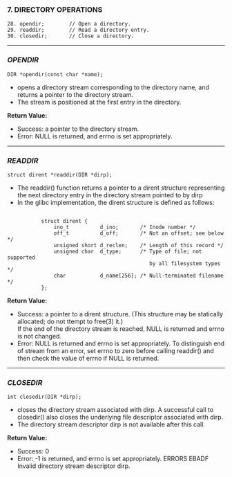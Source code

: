 ###      7.      DIRECTORY OPERATIONS
```
28. opendir;        // Open a directory.
29. readdir;        // Read a directory entry.
30. closedir;       // Close a directory.
```
________________________________________________

### _OPENDIR_
```
DIR *opendir(const char *name);
```
- opens a directory stream corresponding to the directory name,
and returns a pointer to the directory stream.  
- The stream is positioned at the first entry in the directory.

**Return Value:**
- Success:  a pointer to the directory stream.
- Error: NULL is returned,  and  errno  is set appropriately.
_________________________________________________________________
### _READDIR_
```
struct dirent *readdir(DIR *dirp);
```
- The  readdir()  function returns a pointer to a dirent structure
    representing the next directory entry in the directory stream pointed to by dirp
- In the glibc implementation, the dirent structure is defined as follows:
```

           struct dirent {
               ino_t          d_ino;       /* Inode number */
               off_t          d_off;       /* Not an offset; see below */
               unsigned short d_reclen;    /* Length of this record */
               unsigned char  d_type;      /* Type of file; not supported
                                              by all filesystem types */
               char           d_name[256]; /* Null-terminated filename */
           };
```
**Return Value:**
- Success: a pointer to a dirent structure.
            (This  structure  may  be statically allocated; do not ttempt to free(3) it.)        
            If  the end of the directory stream is reached, NULL is returned and errno is not changed.
- Error:  NULL is returned and errno is set appropriately.
         To  distinguish  end   of  stream  from  an  error, set errno to zero before calling readdir()
            and then check the  value of errno if NULL is returned.
_________________________________________________
### _CLOSEDIR_
```
int closedir(DIR *dirp);
```
- closes  the  directory stream associated with dirp.  A successful call to
closedir() also closes the underlying file descriptor associated with dirp.
- The  directory  stream  descriptor dirp is not available after this call.

 
**Return Value:**
- Success: 0
- Error: -1 is returned, and errno is set appropriately.
ERRORS
       EBADF  Invalid directory stream descriptor dirp.

